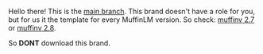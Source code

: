 Hello there! This is the [main branch](https://github.com/2F-AI/MuffinLM-Beta/tree/main). This brand doesn't have a role for you, but for us it the template for every MuffinLM version. So check: [muffinv 2.7](https://github.com/2F-AI/MuffinLM-Beta/tree/muffin-2.7) or [muffinv 2.8](https://github.com/2F-AI/MuffinLM-Beta/tree/muffin-2.8).

So **DONT** download this brand.
